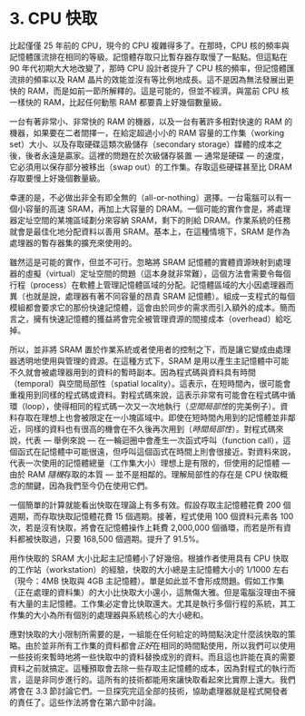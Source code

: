 # 3. CPU 快取

比起僅僅 25 年前的 CPU，現今的 CPU 複雜得多了。在那時，CPU 核的頻率與記憶體匯流排在相同的等級。記憶體存取只比暫存器存取慢了一點點。但這點在 90 年代初期大大地改變了，那時 CPU 設計者提升了 CPU 核的頻率，但記憶體匯流排的頻率以及 RAM 晶片的效能並沒有等比例地成長。這不是因為無法發展出更快的 RAM，而是如前一節所解釋的。這是可能的，但並不經濟。與當前 CPU 核一樣快的 RAM，比起任何動態 RAM 都要貴上好幾個數量級。

一台有著非常小、非常快的 RAM 的機器，以及一台有著許多相對快速的 RAM 的機器，如果要在二者間擇一，在給定超過小小的 RAM 容量的工作集（working set）大小、以及存取硬碟這類次級儲存（secondary storage）媒體的成本之後，後者永遠是贏家。這裡的問題在於次級儲存裝置 –– 通常是硬碟 –– 的速度，它必須用以保存部分被移出（swap out）的工作集。存取這些硬碟甚至比 DRAM 存取要慢上好幾個數量級。

幸運的是，不必做出非全有即全無的（all-or-nothing）選擇。一台電腦可以有一個小容量的高速 SRAM，再加上大容量的 DRAM。一個可能的實作會是，將處理器定址空間的某塊區域劃分來容納 SRAM，剩下的則給 DRAM。作業系統的任務就會是最佳化地分配資料以善用 SRAM。基本上，在這種情境下，SRAM 是作為處理器的暫存器集的擴充來使用的。

雖然這是可能的實作，但並不可行。忽略將 SRAM 記憶體的實體資源映射到處理器的虛擬（virtual）定址空間的問題（這本身就非常難），這個方法會需要令每個行程（process）在軟體上管理記憶體區域的分配。記憶體區域的大小因處理器而異（也就是說，處理器有著不同容量的昂貴 SRAM 記憶體）。組成一支程式的每個模組都會要求它的那份快速記憶體，這會由於同步的需求而引入額外的成本。簡而言之，擁有快速記憶體的獲益將會完全被管理資源的間接成本（overhead）給吃掉。

所以，並非將 SRAM 置於作業系統或者使用者的控制之下，而是讓它變成由處理器透明地使用與管理的資源。在這種方式下，SRAM 是用以產生主記憶體中可能不久就會被處理器用到的資料的暫時副本。因為程式碼與資料具有時間（temporal）與空間局部性（spatial locality）。這表示，在短時間內，很可能會重複用到同樣的程式碼或資料。對程式碼來說，這表示非常有可能會在程式碼中循環（loop），使得相同的程式碼一次又一次地執行（*空間局部性*的完美例子）。資料存取在理想上也會被限定在一小塊區域中。即使在短時間內用到的記憶體並非鄰近，同樣的資料也有很高的機會在不久後再次用到（*時間局部性*）。對程式碼來說，代表 –– 舉例來說 –– 在一輪迴圈中會產生一次函式呼叫（function call），這個函式在記憶體中可能很遠，但呼叫這個函式在時間上則會很接近。對資料來說，代表一次使用的記憶體總量（工作集大小）理想上是有限的，但使用的記憶體 –– 由於 RAM *隨機*存取的本質 –– 並不是相鄰的。理解局部性的存在是 CPU 快取概念的關鍵，因為我們至今仍在使用它們。

一個簡單的計算就能看出快取在理論上有多有效。假設存取主記憶體花費 200 個週期，而存取快取記憶體花費 15 個週期。接著，程式使用 100 個資料元素各 100 次，若是沒有快取，將會在記憶體操作上耗費 2,000,000 個循環，而若是所有資料都被快取過，只要 168,500 個週期。提升了 91.5%。

用作快取的 SRAM 大小比起主記憶體小了好幾倍。根據作者使用具有 CPU 快取的工作站（workstation）的經驗，快取的大小總是主記憶體大小的 1/1000 左右（現今：4MB 快取與 4GB 主記憶體）。單是如此並不會形成問題。假如工作集（正在處理的資料集）的大小比快取大小還小，這無傷大雅。但是電腦沒理由不擁有大量的主記憶體。工作集必定會比快取還大。尤其是執行多個行程的系統，其工作集的大小為所有個別的處理器與系統核心的大小總和。

應對快取的大小限制所需要的是，一組能在任何給定的時間點決定什麼該快取的策略。由於並非所有工作集的資料都會*正好*在相同的時間點使用，所以我們可以使用一些技術來暫時地將一些快取中的資料替換成別的資料。而且這也許能在真的需要資料之前就搞定。這種預取會去除一些存取主記憶體的成本，因為對程式的執行而言，這是非同步進行的。這所有的技術都能用來讓快取看起來比實際上還大。我們將會在 3.3 節討論它們。一旦探究完這全部的技術，協助處理器就是程式開發者的責任了。這些作法將會在第六節中討論。

